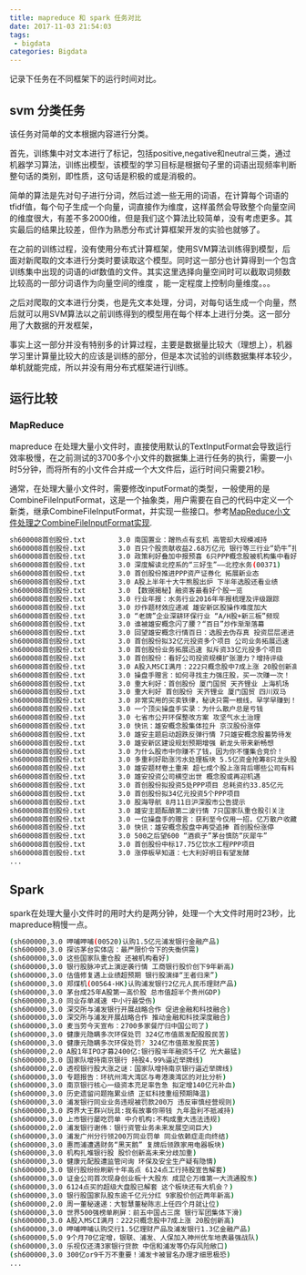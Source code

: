 ```yaml
---
title: mapreduce 和 spark 任务对比
date: 2017-11-03 21:54:03
tags:
 - bigdata
categories: Bigdata
---
```


记录下任务在不同框架下的运行时间对比。

<!--more-->

## svm 分类任务

该任务对简单的文本根据内容进行分类。

首先，训练集中对文本进行了标记，包括positive,negative和neutral三类，通过机器学习算法，训练出模型，该模型的学习目标是根据句子里的词语出现频率判断整句话的类别，即性质，这句话是积极的或是消极的。

简单的算法是先对句子进行分词，然后过滤一些无用的词语，在计算每个词语的tfidf值，每个句子生成一个向量，词直接作为维度，这样虽然会导致整个向量空间的维度很大，有差不多2000维，但是我们这个算法比较简单，没有考虑更多。其实最后的结果比较差，但作为熟悉分布式计算框架开发的实验也就够了。

在之前的训练过程，没有使用分布式计算框架，使用SVM算法训练得到模型，后面对新爬取的文本进行分类时要读取这个模型。同时这一部分也计算得到一个包含训练集中出现的词语的idf数值的文件。其实这里选择向量空间时可以截取词频数比较高的一部分词语作为向量空间的维度 ，能一定程度上控制向量维度。。。

之后对爬取的文本进行分类，也是先文本处理，分词，对每句话生成一个向量，然后就可以用SVM算法以之前训练得到的模型用在每个样本上进行分类。这一部分用了大数据的开发框架，

事实上这一部分并没有特别多的计算过程，主要是数据量比较大（理想上），机器学习里计算量比较大的应该是训练的部分，但是本次试验的训练数据集样本较少，单机就能完成，所以并没有用分布式框架进行训练。

## 运行比较

### MapReduce

mapreduce 在处理大量小文件时，直接使用默认的TextInputFormat会导致运行效率极慢，在之前测试的3700多个小文件的数据集上进行任务的执行，需要一小时5分钟，而将所有的小文件合并成一个大文件后，运行时间只需要21秒。

通常，在处理大量小文件时，需要修改inputFormat的类型，一般使用的是CombineFileInputFormat，这是一个抽象类，用户需要在自己的代码中定义一个新类，继承CombineFileInputFormat，并实现一些接口。参考[MapReduce小文件处理之CombineFileInputFormat实现](http://blog.csdn.net/opensure/article/details/46438721).

``` bash
sh600008首创股份.txt        3.0 南国置业：蹭热点有玄机 高管却大规模减持
sh600008首创股份.txt        3.0 百只个股贡献收益2.68万亿元 银行等三行业“奶牛”扎堆
sh600008首创股份.txt        3.0 政策利好叠加中报预喜 6只PPP概念股被机构集中看好
sh600008首创股份.txt        3.0 深度解读北控系的“三好生”——北控水务(00371)
sh600008首创股份.txt        3.0 首创股份推进PPP资产证券化 拓展新业态
sh600008首创股份.txt        3.0 A股上半年十大牛熊股出炉 下半年选股还看业绩
sh600008首创股份.txt        3.0 【数据揭秘】融资客最看好个股一览
sh600008首创股份.txt        3.0 行业年报：水务行业2016年年报梳理及评级跟踪
sh600008首创股份.txt        3.0 炒作题材效应递减 雄安新区股操作难度加大
sh600008首创股份.txt        3.0 “老牌”企业深耕环保行业 “A/H股+新三板”频现
sh600008首创股份.txt        3.0 谁被雄安概念闪了腰？“百日”炒作渐渐落幕
sh600008首创股份.txt        3.0 回望雄安概念行情百日：选股去伪存真 投资层层递进
sh600008首创股份.txt        3.0 首创股份拟32亿元投资多个项目 公司业务拓展迅速
sh600008首创股份.txt        3.0 首创股份业务拓展迅速 拟斥资33亿元投多个项目
sh600008首创股份.txt        3.0 首创股份：看好公司投资规模扩张潜力？增持评级
sh600008首创股份.txt        3.0 A股入MSCI满月：222只概念股中7成上涨 20股创新高
sh600008首创股份.txt        3.0 操盘手赠言：如何寻找主力强庄股，买一次赚一次！
sh600008首创股份.txt        3.0 重大利好：首创股份 厦门国贸 天齐锂业 上海机场
sh600008首创股份.txt        3.0 重大利好 首创股份 天齐锂业 厦门国贸 四川双马
sh600008首创股份.txt        3.0 非常实用的买卖铁律，秘诀只需一根线，早学早赚到！
sh600008首创股份.txt        3.0 一个顶尖操盘手实录：为什么散户总是亏钱
sh600008首创股份.txt        3.0 七省市公开环保整改方案 攻坚气水土治理
sh600008首创股份.txt        3.0 快讯：雄安概念股集体拉升 京汉股份涨停
sh600008首创股份.txt        3.0 雄安主题启动超跌反弹行情 7只雄安概念股蓄势待发
sh600008首创股份.txt        3.0 雄安新区建设规划预期增强 新龙头带来新畅想
sh600008首创股份.txt        3.0 为什么股市中你赚不了钱，因为你不懂集合竞价！
sh600008首创股份.txt        3.0 多重利好助涨污水处理板块 5.5亿资金抢筹8只龙头股
sh600008首创股份.txt        3.0 雄安题材卷土重来 超七成个股上涨背后哪些公司有料
sh600008首创股份.txt        3.0 雄安投资公司横空出世 概念股或再迎机遇
sh600008首创股份.txt        3.0 首创股份拟投资5处PPP项目 总耗资约33.85亿元
sh600008首创股份.txt        3.0 首创股份拟34亿元投资5个PPP项目
sh600008首创股份.txt        3.0 股海导航 8月11日沪深股市公告提示
sh600008首创股份.txt        3.0 雄安主题酝酿第二波行情 7只国家队重仓股引关注
sh600008首创股份.txt        3.0 一位操盘手的赠言：获利至今仅用一招，亿万散户收藏
sh600008首创股份.txt        3.0 快讯：雄安概念股盘中再受追捧 首创股份涨停
sh600008首创股份.txt        3.0 500之后望600 “酒疯子”茅台慎防“灰犀牛”
sh600008首创股份.txt        3.0 首创股份中标17.75亿饮水工程PPP项目
sh600008首创股份.txt        3.0 涨停板早知道：七大利好明日有望发酵
...
```


## Spark

spark在处理大量小文件时的用时大约是两分钟，处理一个大文件时用时23秒，比mapreduce稍慢一点。

``` bash
(sh600000,3.0 呷哺呷哺(00520)认购1.5亿元浦发银行金融产品)
(sh600000,3.0 探访茅台实体店：最严限价令下的失衡供需)
(sh600000,3.0 这些国家队重仓股 还被机构看好)
(sh600000,3.0 银行股脉冲式上演逆袭行情 工商银行股价创下9年新高)
(sh600000,3.0 估值修复遇上业绩超预期 银行股演绎“王者归来”)
(sh600000,3.0 郑煤机(00564-HK)认购浦发银行2亿元人民币理财产品)
(sh600000,3.0 茅台成25年A股第一高价股 总市值超半个贵州GDP)
(sh600000,3.0 同业存单减速 中小行最受伤)
(sh600000,3.0 深交所与浦发银行开展战略合作 促进金融和科技融合)
(sh600000,3.0 深交所与浦发开展战略合作 推动金融和科技深度融合)
(sh600000,3.0 麦当劳今天宣布：2700多家餐厅归中国公司了)
(sh600000,3.0 健康元隐瞒多次环保处罚 324亿市值蒸发配股股民苦)
(sh600000,3.0 健康元隐瞒多次环保处罚? 324亿市值蒸发股民苦)
(sh600000,2.0 A股1年IPO才募2400亿:银行股半年融资5千亿 光大最猛)
(sh600000,3.0 国家队增持南京银行 持股4.99%逼近举牌线)
(sh600000,2.0 透视银行股大涨之谜：国家队增持南京银行逼近举牌线)
(sh600000,3.0 专题报告：环杭州湾大湾区与粤港澳湾区的对比分析)
(sh600000,3.0 南京银行核心一级资本充足率告急 拟定增140亿元补血)
(sh600000,3.0 历史遗留问题拖累业绩 正虹科技重组预期降温)
(sh600000,3.0 浦发银行同业业务违规被罚款200万 违反审慎经营规则)
(sh600000,3.0 跨界大王群兴玩具:我有故事你带钱 九年盈利不抵减持)
(sh600000,3.0 上市银行屡吃罚单 中介机构:不构成重大违法违规)
(sh600000,2.0 浦发银行谢伟：银行资管业务未来发展空间巨大)
(sh600000,3.0 浦发广州分行领200万同业罚单 同业依赖症走向终结)
(sh600000,3.0 惠而浦遭遇财务“黑天鹅” 复牌后领跌家用电器板块)
(sh600000,3.0 机构扎堆银行股 股价创新高未来分歧加重)
(sh600000,3.0 健康元配股遭监管问询 环保及安全生产疑有隐情)
(sh600000,3.0 银行股纷纷刷新十年高点 6124点工行持股宣告解套)
(sh600000,3.0 证金公司首次现身创业板十大股东 成昆仑万维第一大流通股东)
(sh600000,3.0 6124点买的超级大盘股已解套 这个板块还有大机会？)
(sh600000,3.0 银行股国家队股东逾千亿元分红 9家股价创近两年新高)
(sh600000,2.0 周一董秘速递：大智慧董秘陈志上任四个月就让位)
(sh600000,3.0 世界500强榜单刷屏：前五中国占三席 银行军团集体下滑)
(sh600000,3.0 A股入MSCI满月：222只概念股中7成上涨 20股创新高)
(sh600000,3.0 呷哺呷哺认购交行1.5亿理财产品及浦发银行1.3亿金融产品)
(sh600000,5.0 9个月70亿定增，银联、浦发、人保加入神州优车地表最强战队)
(sh600000,3.0 乐视仅还清3家银行贷款 中信和浦发等仍存风险敞口)
(sh600000,3.0 300亿or9千万不重要！浦发卡被冒名办理才细思极恐)
...
```